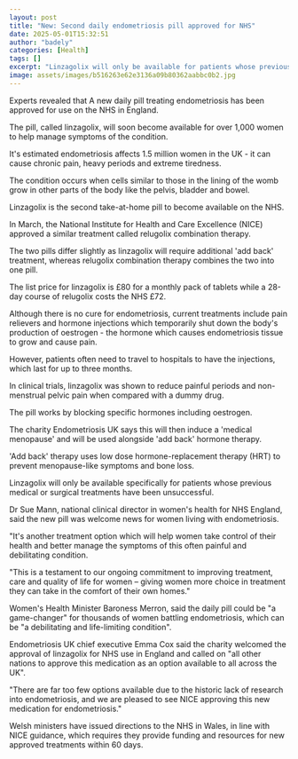 ```yaml
---
layout: post
title: "New: Second daily endometriosis pill approved for NHS"
date: 2025-05-01T15:32:51
author: "badely"
categories: [Health]
tags: []
excerpt: "Linzagolix will only be available for patients whose previous medical or surgical treatments have been unsuccessful."
image: assets/images/b516263e62e3136a09b80362aabbc0b2.jpg
---
```


Experts revealed that A new daily pill treating endometriosis has been approved for use on the NHS in England.

The pill, called linzagolix, will soon become available for over 1,000 women to help manage symptoms of the condition.

It's estimated endometriosis affects 1.5 million women in the UK  - it can cause chronic pain, heavy periods and extreme tiredness.

The condition occurs when cells similar to those in the lining of the womb grow in other parts of the body like the pelvis, bladder and bowel.

Linzagolix is the second take-at-home pill to become available on the NHS.

In March, the National Institute for Health and Care Excellence (NICE) approved a similar treatment called relugolix combination therapy.

The two pills differ slightly as linzagolix will require additional 'add back' treatment, whereas relugolix combination therapy combines the two into one pill.

The list price for linzagolix is £80 for a monthly pack of tablets while a 28-day course of relugolix costs the NHS £72.

Although there is no cure for endometriosis, current treatments include pain relievers and hormone injections which temporarily shut down the body's production of oestrogen - the hormone which causes endometriosis tissue to grow and cause pain.

However, patients often need to travel to hospitals to have the injections, which last for up to three months.

In clinical trials, linzagolix was shown to reduce painful periods and non-menstrual pelvic pain when compared with a dummy drug.

The pill works by blocking specific hormones including oestrogen.

The charity Endometriosis UK says this will then induce a 'medical menopause' and will be used alongside 'add back' hormone therapy.

'Add back' therapy uses low dose hormone-replacement therapy (HRT) to prevent menopause-like symptoms and bone loss.

Linzagolix will only be available specifically for patients whose previous medical or surgical treatments have been unsuccessful.

Dr Sue Mann, national clinical director in women's health for NHS England, said the new pill was welcome news for women living with endometriosis.

"It's another treatment option which will help women take control of their health and better manage the symptoms of this often painful and debilitating condition.

"This is a testament to our ongoing commitment to improving treatment, care and quality of life for women – giving women more choice in treatment they can take in the comfort of their own homes."

Women's Health Minister Baroness Merron, said the daily pill could be "a game-changer" for thousands of women battling endometriosis, which can be "a debilitating and life-limiting condition".

Endometriosis UK chief executive Emma Cox said the charity welcomed the approval of linzagolix for NHS use in England and called on "all other nations to approve this medication as an option available to all across the UK".

"There are far too few options available due to the historic lack of research into endometriosis, and we are pleased to see NICE approving this new medication for endometriosis."

Welsh ministers have issued directions to the NHS in Wales, in line with NICE guidance, which requires they provide funding and resources for new approved treatments within 60 days.

